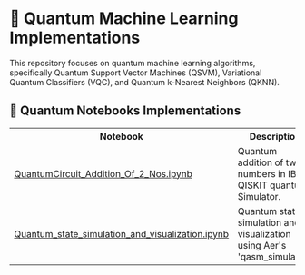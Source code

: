 # 🧪 Quantum Machine Learning Implementations

This repository focuses on quantum machine learning algorithms, specifically Quantum Support Vector Machines (QSVM), Variational Quantum Classifiers (VQC), and Quantum k-Nearest Neighbors (QKNN).

## 🔬 Quantum Notebooks Implementations

<table>
  <tr>
    <th>Notebook</th>
    <th>Description</th>
  </tr>
  <tr>
    <td><a href="https://github.com/VikasGarg-Dir/Quantum_ML/blob/main/Others/QuantumCircuit_Addition_Of_2_Nos.ipynb">QuantumCircuit_Addition_Of_2_Nos.ipynb</a></td>
    <td>Quantum addition of two numbers in IBM QISKIT quantum Simulator.</td>
  </tr>
  <tr>
    <td><a href="https://github.com/VikasGarg-Dir/Quantum_ML/blob/main/Others/Quantum_state_simulation_and_visualization.ipynb">Quantum_state_simulation_and_visualization.ipynb</a></td>
    <td>Quantum state simulation and visualization using Aer's 'qasm_simulator'.</td>
  </tr>
</table>

